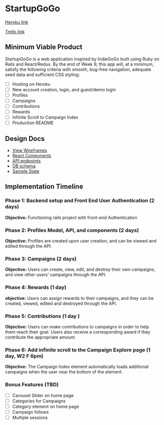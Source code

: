 # StartupGoGo

[Heroku link][heroku]

[Trello link][trello]

[heroku]: https://startupgogo.herokuapp.com/
[trello]: https://trello.com/b/24JnZV4e/startupgogo

## Minimum Viable Product

StartupGoGo is a web application inspired by IndieGoGo built using Ruby on Rails and React/Redux. By the end of Week 9, this app will, at a minimum, satisfy the
following criteria with smooth, bug-free navigation, adequate seed data and
sufficient CSS styling:

- [ ] Hosting on Heroku
- [ ] New account creation, login, and guest/demo login
- [ ] Profiles
- [ ] Campaigns
- [ ] Contributions
- [ ] Rewards
- [ ] Infinite Scroll to Campaign Index
- [ ] Production README

## Design Docs
* [View Wireframes][wireframes]
* [React Components][components]
* [API endpoints][api-endpoints]
* [DB schema][schema]
* [Sample State][sample-state]

[wireframes]: wireframes
[components]: component-hierarchy.md
[sample-state]: sample-state.md
[api-endpoints]: api-endpoints.md
[schema]: schema.md

## Implementation Timeline

### Phase 1: Backend setup and Front End User Authentication (2 days)

**Objective:** Functioning rails project with front-end Authentication

### Phase 2: Profiles Model, API, and components (2 days)

**Objective:** Profiles are created upon user creation, and can be viewed and edited through the API.

### Phase 3: Campaigns (2 days)

**Objective:** Users can create, view, edit, and destroy their own campaigns, and view other users' campaigns through the API.

### Phase 4: Rewards (1 day)

**objective:** Users can assign rewards to their campaigns, and they can be created, viewed, edited and destroyed through the API.

### Phase 5: Contributions (1 day )

**Objective:** Users can make contributions to campaigns in order to help them reach their goal. Users also receive a corresponding award if they contribute the appropriate amount.

### Phase 6: Add infinite scroll to the Campaign Explore page (1 day, W2 F 6pm)

**Objective:** The Campaign Index element automatically loads additional campaigns when the user near the bottom of the element.

### Bonus Features (TBD)
- [ ] Carousel Slider on home page
- [ ] Categories for Campaigns
- [ ] Category element on home page
- [ ] Campaign follows
- [ ] Multiple sessions
